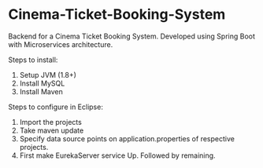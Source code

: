 # Cinema-Ticket-Booking-System
Backend for a Cinema Ticket Booking System. Developed using Spring Boot with Microservices architecture.

Steps to install:
1. Setup JVM (1.8+)
2. Install MySQL 
3. Install Maven

Steps to configure in Eclipse:
1. Import the projects
2. Take maven update 
3. Specify data source points on application.properties of respective projects.
4. First make EurekaServer service Up. Followed by remaining.
